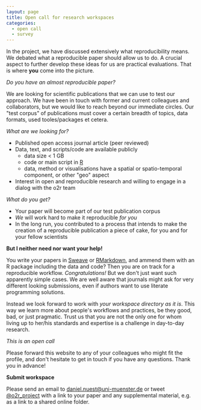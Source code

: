 ```yaml
---
layout: page
title: Open call for research workspaces
categories:
  - open call
  - survey
---
```


In the project, we have discussed extensively what reproducibility means. We debated what a reproducible paper should allow us to do. A crucial aspect to further develop these ideas for us are practical evaluations. That is where **you** come into the picture.

_Do you have an almost reproducible paper?_

We are looking for scientific publications that we can use to test our approach. We have been in touch with former and current colleagues and collaborators, but we would like to reach beyond our immediate circles. Our "test corpus" of publications must cover a certain breadth of topics, data formats, used tooles/packages et cetera.

*What are we looking for?*

- Published open access journal article (peer reviewed)
- Data, text, and scripts/code are available publicly
  - data size < 1 GB
  - code or main script in [R](http://www.r-project.org/)
  - data, method or visualisations have a spatial or spatio-temporal component, or other "geo" aspect
- Interest in open and reproducible research and willing to engage in a dialog with the o2r team

*What do you get?*

- Your paper will become part of our test publication corpus
- _We_ will work hard to make it reproducible _for you_
- In the long run, you contributed to a process that intends to make the creation of a reproducible publication a piece of cake, for you and for your fellow scientists

**But I neither need nor want your help!**

You write your papers in [Sweave](https://www.statistik.lmu.de/~leisch/Sweave/) or [RMarkdown](http://rmarkdown.rstudio.com/), and ammend them with an R package including the data and code? Then you are on track for a reproducible workflow. _Congratulations!_ But we don't just want such apparently simple cases. We are well aware that journals might ask for very different looking submissions, even if authors want to use literate programming solutions.

Instead we look forward to work with _your workspace directory as it is_. This way we learn more about people's workflows and practices, be they good, bad, or just pragmatic. Trust us that you are not the only one for whom living up to her/his standards and expertise is a challenge in day-to-day research.

*This is an open call*

Please forward this website to any of your colleagues who might fit the profile, and don't hesitate to get in touch if you have any questions. Thank you in advance!

**Submit workspace**

Please send an email to <a href="mailto:daniel.nuest@uni-muenster.de" title="submission email address">daniel.nuest@uni-muenster.de</a> or tweet <a href="https://twitter.com/o2r_project" title="o2r on Twitter">@o2r_project</a> with a link to your paper and any supplemental material, e.g. as a link to a shared online folder.
